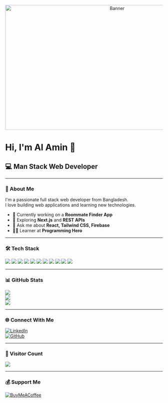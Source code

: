 <!-- Banner Image -->
<p align="center">
  <img src="https://i.ibb.co/XrwtsB8K/unnamed.jpg" alt="Banner" width="700" height="400  style="border-radius: 30%;" />
</p>

# Hi, I'm Al Amin 👋  
## 💻 Man Stack Web Developer

---

### 🚀 About Me
I'm a passionate full stack web developer from Bangladesh.  
I love building web applications and learning new technologies.

- 🔭 Currently working on a **Roommate Finder App**
- 🌱 Exploring **Next.js** and **REST APIs**
- 💬 Ask me about **React, Tailwind CSS, Firebase**
- 👨‍🎓 Learner at **Programming Hero**

---

### 🛠️ Tech Stack

<p>
  <img src="https://img.shields.io/badge/javascript-%23323330.svg?style=for-the-badge&logo=javascript&logoColor=%23F7DF1E"/>
  <img src="https://img.shields.io/badge/react-%2320232a.svg?style=for-the-badge&logo=react&logoColor=%2361DAFB"/>
  <img src="https://img.shields.io/badge/React_Router-CA4245?style=for-the-badge&logo=react-router&logoColor=white"/>
  <img src="https://img.shields.io/badge/-React%20Query-FF4154?style=for-the-badge&logo=react-query&logoColor=white"/>
  <img src="https://img.shields.io/badge/react_native-%2320232a.svg?style=for-the-badge&logo=react&logoColor=%2361DAFB"/>
  <img src="https://img.shields.io/badge/React%20Hook%20Form-%23EC5990.svg?style=for-the-badge&logo=reacthookform&logoColor=white"/>
  <img src="https://img.shields.io/badge/Context--Api-000000?style=for-the-badge&logo=react"/>
  <img src="https://img.shields.io/badge/node.js-6DA55F?style=for-the-badge&logo=node.js&logoColor=white"/>
  <img src="https://img.shields.io/badge/MongoDB-%234ea94b.svg?style=for-the-badge&logo=mongodb&logoColor=white"/>
  <img src="https://img.shields.io/badge/tailwindcss-%2338B2AC.svg?style=for-the-badge&logo=tailwind-css&logoColor=white"/>
  <img src="https://img.shields.io/badge/css3-%231572B6.svg?style=for-the-badge&logo=css3&logoColor=white"/>
</p>

---

### 📊 GitHub Stats

![](https://github-readme-stats.vercel.app/api?username=malamin59&theme=dark&hide_border=false&include_all_commits=true&count_private=false)  
![](https://nirzak-streak-stats.vercel.app/?user=malamin59&theme=dark&hide_border=false)  
![](https://github-readme-stats.vercel.app/api/top-langs/?username=malamin59&theme=dark&hide_border=false&layout=compact)

---

### 🌐 Connect With Me

[![LinkedIn](https://img.shields.io/badge/LinkedIn-blue?style=for-the-badge&logo=linkedin&logoColor=white)](https://linkedin.com/in/your-link)  
[![GitHub](https://img.shields.io/badge/GitHub-black?style=for-the-badge&logo=github&logoColor=white)](https://github.com/malamin59)  

---

### 🔢 Visitor Count

[![](https://visitcount.itsvg.in/api?id=malamin59&icon=0&color=0)](https://visitcount.itsvg.in)

---

### 💰 Support Me

[![BuyMeACoffee](https://img.shields.io/badge/Buy%20Me%20a%20Coffee-ffdd00?style=for-the-badge&logo=buy-me-a-coffee&logoColor=black)](https://buymeacoffee.com/alaminpatwary)

<!-- Proudly created with GPRM ( https://gprm.itsvg.in ) -->
